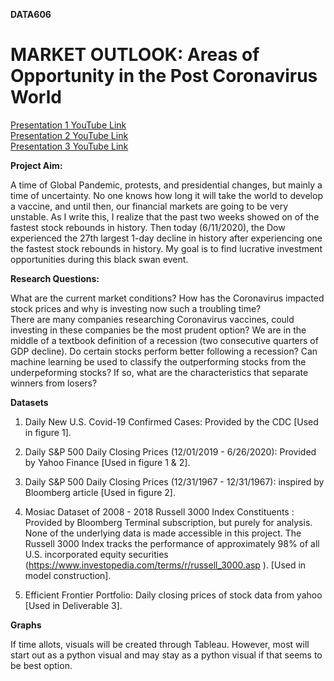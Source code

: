 <b> DATA606 </b>
# MARKET OUTLOOK: Areas of Opportunity in the Post Coronavirus World


[Presentation 1 YouTube Link](https://www.youtube.com/watch?v=vlPVfY3KBA0) <br />
[Presentation 2 YouTube Link](https://youtu.be/gpdSMZ3diAc) <br />
[Presentation 3 YouTube Link](https://youtu.be/gpdSMZ3diAc) <br />



<b> Project Aim: </b>

A time of Global Pandemic, protests, and presidential changes, but mainly a time of uncertainty. No one knows how long it will take the world to develop a vaccine, and until then, our financial markets are going to be very unstable. As I write this, I realize that the past two weeks showed on of the fastest stock rebounds in history. Then today (6/11/2020), the Dow experienced the 27th largest 1-day decline in history after experiencing one the fastest stock rebounds in history. My goal is to find lucrative investment opportunities during this black swan event.

<b> Research Questions: </b>

What are the current market conditions? How has the Coronavirus impacted stock prices and why is investing now such a troubling time?  
There are many companies researching Coronavirus vaccines, could investing in these companies be the most prudent option?
We are in the middle of a textbook definition of a recession (two consecutive quarters of GDP decline). Do certain stocks perform better following a recession?
Can machine learning be used to classify the outperforming stocks from the underpeforming stocks? If so, what are the characteristics that separate winners from losers?

<b> Datasets </b>

1. Daily New U.S. Covid-19 Confirmed Cases: Provided by the CDC [Used in figure 1].

2. Daily S&P 500 Daily Closing Prices (12/01/2019 - 6/26/2020): Provided by Yahoo Finance [Used in figure 1 & 2].

3. Daily S&P 500 Daily Closing Prices (12/31/1967 - 12/31/1967): inspired by Bloomberg article [Used in figure 2].

4. Mosiac Dataset of 2008 - 2018 Russell 3000 Index Constituents : Provided by Bloomberg Terminal subscription, but purely for analysis. None of the underlying data is made accessible in this project. The Russell 3000 Index tracks the performance of approximately 98% of all U.S. incorporated equity securities (https://www.investopedia.com/terms/r/russell_3000.asp ).   [Used in model construction].

5. Efficient Frontier Portfolio: Daily closing prices of stock data from yahoo  [Used in Deliverable 3].

<b> Graphs </b>

If time allots, visuals will be created through Tableau. However, most will start out as a python visual and may stay as a python visual if that seems to be best option.
